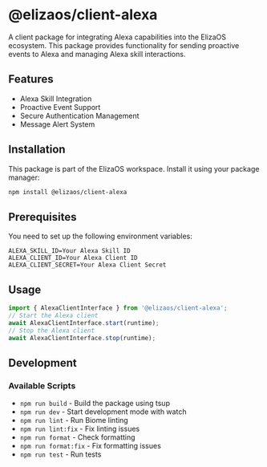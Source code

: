 # @elizaos/client-alexa

A client package for integrating Alexa capabilities into the ElizaOS ecosystem. This package provides functionality for sending proactive events to Alexa and managing Alexa skill interactions.

## Features

- Alexa Skill Integration
- Proactive Event Support
- Secure Authentication Management
- Message Alert System

## Installation

This package is part of the ElizaOS workspace. Install it using your package manager:

```bash
npm install @elizaos/client-alexa
```

## Prerequisites

You need to set up the following environment variables:
```env
ALEXA_SKILL_ID=Your Alexa Skill ID
ALEXA_CLIENT_ID=Your Alexa Client ID
ALEXA_CLIENT_SECRET=Your Alexa Client Secret
```

## Usage

```typescript
import { AlexaClientInterface } from '@elizaos/client-alexa';
// Start the Alexa client
await AlexaClientInterface.start(runtime);
// Stop the Alexa client
await AlexaClientInterface.stop(runtime);
```

## Development

### Available Scripts

- `npm run build` - Build the package using tsup
- `npm run dev` - Start development mode with watch
- `npm run lint` - Run Biome linting
- `npm run lint:fix` - Fix linting issues
- `npm run format` - Check formatting
- `npm run format:fix` - Fix formatting issues
- `npm run test` - Run tests

